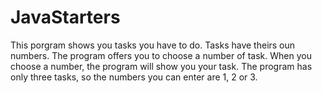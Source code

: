 # JavaStarters
This porgram shows you tasks you have to do.
Tasks have theirs oun numbers. The program offers you to choose a number of task.
When you choose a number, the program will show you your task.
The program has only three tasks, so the numbers you can enter are 1, 2 or 3.
